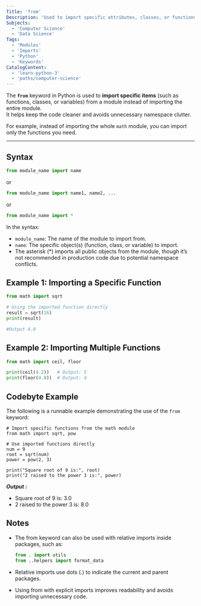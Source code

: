 ```yaml
---
Title: 'from'
Description: 'Used to import specific attributes, classes, or functions from a Python module.'
Subjects:
  - 'Computer Science'
  - 'Data Science'
Tags:
  - 'Modules'
  - 'Imports'
  - 'Python'
  - 'Keywords'
CatalogContent:
  - 'learn-python-3'
  - 'paths/computer-science'
---
```


The **`from`** keyword in Python is used to **import specific items** (such as functions, classes, or variables) from a module instead of importing the entire module.  
It helps keep the code cleaner and avoids unnecessary namespace clutter.

For example, instead of importing the whole `math` module, you can import only the functions you need.

---

## Syntax

```py
from module_name import name
```
or
```py
from module_name import name1, name2, ...
```
or
```py
from module_name import *
```

In the syntax:

- `module_name`: The name of the module to import from.
- `name`: The specific object(s) (function, class, or variable) to import.
- The asterisk (*) imports all public objects from the module, though it’s not recommended in production code due to potential namespace conflicts.

## Example 1: Importing a Specific Function

```py
from math import sqrt

# Using the imported function directly
result = sqrt(16)
print(result)

#Output 4.0
```

## Example 2: Importing Multiple Functions

```py
from math import ceil, floor

print(ceil(4.2))   # Output: 5
print(floor(4.8))  # Output: 4
```

## Codebyte Example
The following is a runnable example demonstrating the use of the `from` keyword:

```codebyte/python
# Import specific functions from the math module
from math import sqrt, pow

# Use imported functions directly
num = 9
root = sqrt(num)
power = pow(2, 3)

print("Square root of 9 is:", root)
print("2 raised to the power 3 is:", power)
```

***Output :***
- Square root of 9 is: 3.0
- 2 raised to the power 3 is: 8.0

## Notes
- The from keyword can also be used with relative imports inside packages, such as:

    ```py
    from . import utils
    from ..helpers import format_data
    ```

- Relative imports use dots (.) to indicate the current and parent packages.

- Using from with explicit imports improves readability and avoids importing unnecessary code.